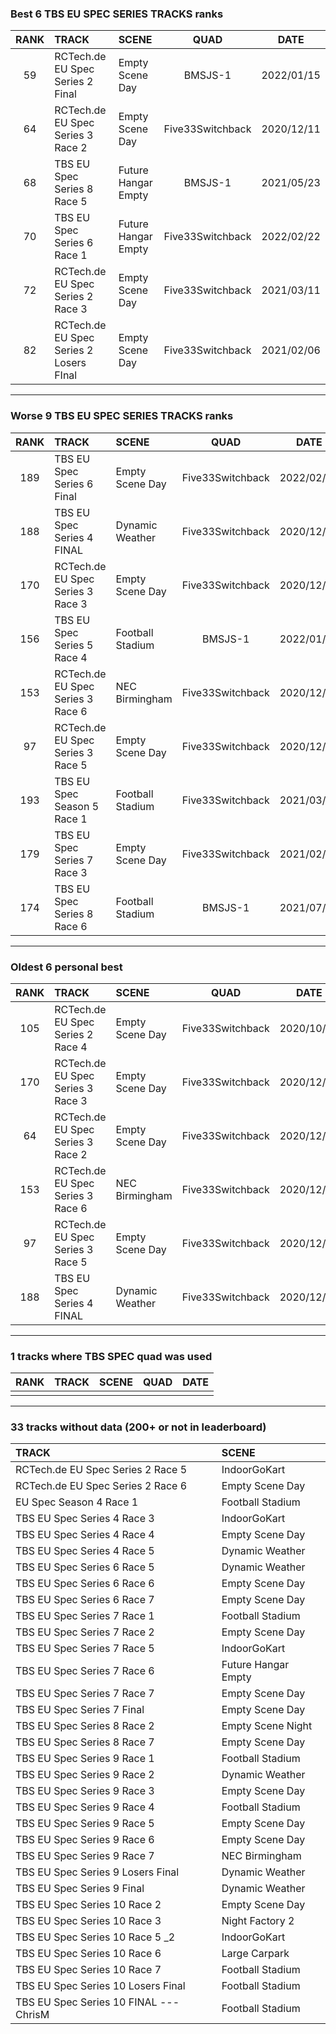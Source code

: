 ### Best 6 TBS EU SPEC SERIES TRACKS ranks
|RANK|TRACK|SCENE|QUAD|DATE|
|:---:|:---|:---|:---:|:---:|
|59|RCTech.de EU Spec Series 2 Final|Empty Scene Day|BMSJS-1|2022/01/15|
|64|RCTech.de EU Spec Series 3 Race 2|Empty Scene Day|Five33Switchback|2020/12/11|
|68|TBS EU Spec Series 8 Race 5|Future Hangar Empty|BMSJS-1|2021/05/23|
|70|TBS EU Spec Series 6 Race 1|Future Hangar Empty|Five33Switchback|2022/02/22|
|72|RCTech.de EU Spec Series 2 Race 3|Empty Scene Day|Five33Switchback|2021/03/11|
|82|RCTech.de EU Spec Series 2 Losers FInal|Empty Scene Day|Five33Switchback|2021/02/06|
---
### Worse 9 TBS EU SPEC SERIES TRACKS ranks
|RANK|TRACK|SCENE|QUAD|DATE|
|:---:|:---|:---|:---:|:---:|
|189|TBS EU Spec Series 6 Final|Empty Scene Day|Five33Switchback|2022/02/08|
|188|TBS EU Spec Series 4 FINAL|Dynamic Weather|Five33Switchback|2020/12/26|
|170|RCTech.de EU Spec Series 3 Race 3|Empty Scene Day|Five33Switchback|2020/12/08|
|156|TBS EU Spec Series 5 Race 4|Football Stadium|BMSJS-1|2022/01/23|
|153|RCTech.de EU Spec Series 3 Race 6|NEC Birmingham|Five33Switchback|2020/12/12|
|97|RCTech.de EU Spec Series 3 Race 5|Empty Scene Day|Five33Switchback|2020/12/24|
|193|TBS EU Spec Season 5 Race 1|Football Stadium|Five33Switchback|2021/03/09|
|179|TBS EU Spec Series 7 Race 3|Empty Scene Day|Five33Switchback|2021/02/09|
|174|TBS EU Spec Series 8 Race 6|Football Stadium|BMSJS-1|2021/07/24|
---
### Oldest 6 personal best
|RANK|TRACK|SCENE|QUAD|DATE|
|:---:|:---|:---|:---:|:---:|
|105|RCTech.de EU Spec Series 2 Race 4|Empty Scene Day|Five33Switchback|2020/10/19|
|170|RCTech.de EU Spec Series 3 Race 3|Empty Scene Day|Five33Switchback|2020/12/08|
|64|RCTech.de EU Spec Series 3 Race 2|Empty Scene Day|Five33Switchback|2020/12/11|
|153|RCTech.de EU Spec Series 3 Race 6|NEC Birmingham|Five33Switchback|2020/12/12|
|97|RCTech.de EU Spec Series 3 Race 5|Empty Scene Day|Five33Switchback|2020/12/24|
|188|TBS EU Spec Series 4 FINAL|Dynamic Weather|Five33Switchback|2020/12/26|
---
### 1 tracks where TBS SPEC quad was used
|RANK|TRACK|SCENE|QUAD|DATE|
|:---:|:---|:---|:---:|:---:|
||||||
---
### 33 tracks without data (200+ or not in leaderboard)
|TRACK|SCENE|
|:---|:---|
|RCTech.de EU Spec Series 2 Race 5|IndoorGoKart|
|RCTech.de EU Spec Series 2 Race 6|Empty Scene Day|
|EU Spec Season 4 Race 1|Football Stadium|
|TBS EU Spec Series 4 Race 3|IndoorGoKart|
|TBS EU Spec Series 4 Race 4|Empty Scene Day|
|TBS EU Spec Series 4 Race 5|Dynamic Weather|
|TBS EU Spec Series 6 Race 5|Dynamic Weather|
|TBS EU Spec Series 6 Race 6|Empty Scene Day|
|TBS EU Spec Series 6 Race 7|Empty Scene Day|
|TBS EU Spec Series 7 Race 1|Football Stadium|
|TBS EU Spec Series 7 Race 2|Empty Scene Day|
|TBS EU Spec Series 7 Race 5|IndoorGoKart|
|TBS EU Spec Series 7 Race 6|Future Hangar Empty|
|TBS EU Spec Series 7 Race 7|Empty Scene Day|
|TBS EU Spec Series 7 Final|Empty Scene Day|
|TBS EU Spec Series 8 Race 2|Empty Scene Night|
|TBS EU Spec Series 8 Race 7|Empty Scene Day|
|TBS EU Spec Series 9 Race 1|Football Stadium|
|TBS EU Spec Series 9 Race 2|Dynamic Weather|
|TBS EU Spec Series 9 Race 3|Empty Scene Day|
|TBS EU Spec Series 9 Race 4|Football Stadium|
|TBS EU Spec Series 9 Race 5|Empty Scene Day|
|TBS EU Spec Series 9 Race 6|Empty Scene Day|
|TBS EU Spec Series 9 Race 7|NEC Birmingham|
|TBS EU Spec Series 9 Losers Final|Dynamic Weather|
|TBS EU Spec Series 9 Final|Dynamic Weather|
|TBS EU Spec Series 10 Race 2|Empty Scene Day|
|TBS EU Spec Series 10 Race 3|Night Factory 2|
|TBS EU Spec Series 10 Race 5 _2|IndoorGoKart|
|TBS EU Spec Series 10 Race 6|Large Carpark|
|TBS EU Spec Series 10 Race 7|Football Stadium|
|TBS EU Spec Series 10 Losers Final|Football Stadium|
|TBS EU Spec Series 10 FINAL --- ChrisM|Football Stadium|
